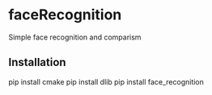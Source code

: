 # faceRecognition

Simple face recognition and comparism

## Installation
pip install cmake
pip install dlib
pip install face_recognition
